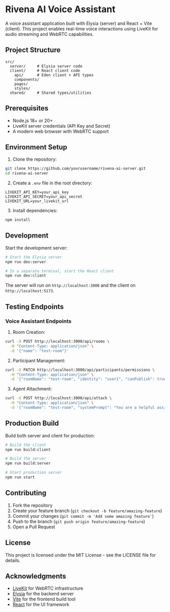 # Rivena AI Voice Assistant

A voice assistant application built with Elysia (server) and React + Vite (client). This project enables real-time voice interactions using LiveKit for audio streaming and WebRTC capabilities.

## Project Structure

```
src/
  server/     # Elysia server code
  client/     # React client code
    api/      # Eden client + API types
    components/
    pages/
    styles/
  shared/     # Shared types/utilities
```

## Prerequisites

- Node.js 18+ or 20+
- LiveKit server credentials (API Key and Secret)
- A modern web browser with WebRTC support

## Environment Setup

1. Clone the repository:

```bash
git clone https://github.com/yourusername/rivena-ai-server.git
cd rivena-ai-server
```

2. Create a `.env` file in the root directory:

```env
LIVEKIT_API_KEY=your_api_key
LIVEKIT_API_SECRET=your_api_secret
LIVEKIT_URL=your_livekit_url
```

3. Install dependencies:

```bash
npm install
```

## Development

Start the development server:

```bash
# Start the Elysia server
npm run dev:server

# In a separate terminal, start the React client
npm run dev:client
```

The server will run on `http://localhost:3000` and the client on `http://localhost:5173`.

## Testing Endpoints

### Voice Assistant Endpoints

1. Room Creation:

```bash
curl -X POST http://localhost:3000/api/rooms \
  -H "Content-Type: application/json" \
  -d '{"name": "test-room"}'
```

2. Participant Management:

```bash
curl -X PATCH http://localhost:3000/api/participants/permissions \
  -H "Content-Type: application/json" \
  -d '{"roomName": "test-room", "identity": "user1", "canPublish": true}'
```

3. Agent Attachment:

```bash
curl -X POST http://localhost:3000/api/attach \
  -H "Content-Type: application/json" \
  -d '{"roomName": "test-room", "systemPrompt": "You are a helpful assistant"}'
```

## Production Build

Build both server and client for production:

```bash
# Build the client
npm run build:client

# Build the server
npm run build:server

# Start production server
npm run start
```

## Contributing

1. Fork the repository
2. Create your feature branch (`git checkout -b feature/amazing-feature`)
3. Commit your changes (`git commit -m 'Add some amazing feature'`)
4. Push to the branch (`git push origin feature/amazing-feature`)
5. Open a Pull Request

## License

This project is licensed under the MIT License - see the LICENSE file for details.

## Acknowledgments

- [LiveKit](https://livekit.io/) for WebRTC infrastructure
- [Elysia](https://elysiajs.com/) for the backend server
- [Vite](https://vitejs.dev/) for the frontend build tool
- [React](https://reactjs.org/) for the UI framework
